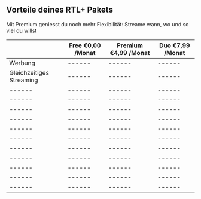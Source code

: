 ## Vorteile deines RTL+ Pakets
Mit Premium geniesst du noch mehr Flexibilität: Streame wann, wo und so viel du willst

| | Free €0,00 /Monat | Premium €4,99 /Monat | Duo €7,99 /Monat |
| ------ | ------ | ------ | ------ |
| Werbung | ------ | ------ | ------ |
| Gleichzeitiges Streaming | ------ | ------ | ------ |
| ------ | ------ | ------ | ------ |
| ------ | ------ | ------ | ------ |
| ------ | ------ | ------ | ------ |
| ------ | ------ | ------ | ------ |
| ------ | ------ | ------ | ------ |
| ------ | ------ | ------ | ------ |
| ------ | ------ | ------ | ------ |
| ------ | ------ | ------ | ------ |
| ------ | ------ | ------ | ------ |
| ------ | ------ | ------ | ------ |
| ------ | ------ | ------ | ------ |

